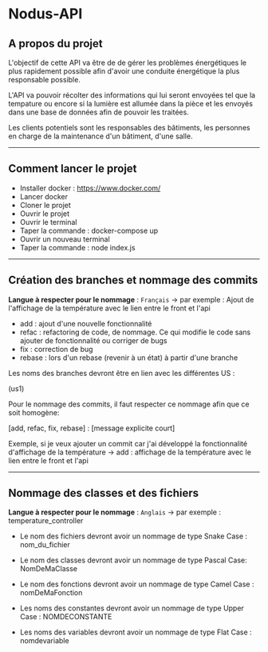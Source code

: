 # Nodus-API

## A propos du projet

L'objectif de cette API va être de de gérer les problèmes énergétiques le plus rapidement possible afin d'avoir une conduite énergétique la plus responsable possible.

L'API va pouvoir récolter des informations qui lui seront envoyées tel que la tempature ou encore si la lumière est allumée dans la pièce et les envoyés dans une base de données afin de pouvoir les traitées.

Les clients potentiels sont les responsables des bâtiments, les personnes en charge de la maintenance d'un bâtiment, d'une salle.

---

## Comment lancer le projet

- Installer docker : https://www.docker.com/
- Lancer docker
- Cloner le projet
- Ouvrir le projet
- Ouvrir le terminal
- Taper la commande : docker-compose up
- Ouvrir un nouveau terminal
- Taper la commande : node index.js

---

## Création des branches et nommage des commits

**Langue à respecter pour le nommage** : `Français` -> par exemple : Ajout de l'affichage de la température avec le lien entre le front et l'api

- add : ajout d'une nouvelle fonctionnalité
- refac : refactoring de code, de nommage. Ce qui modifie le code sans ajouter de fonctionnalité ou corriger de bugs
- fix : correction de bug
- rebase : lors d'un rebase (revenir à un état) à partir d'une branche

Les noms des branches devront être en lien avec les différentes US :

(us1)

Pour le nommage des commits, il faut respecter ce nommage afin que ce soit homogène:

[add, refac, fix, rebase] : [message explicite court]

Exemple, si je veux ajouter un commit car j'ai développé la fonctionnalité d'affichage de la température -> add : affichage de la température avec le lien entre le front et l'api

---

## Nommage des classes et des fichiers

**Langue à respecter pour le nommage** : `Anglais` -> par exemple : temperature_controller

- Le nom des fichiers devront avoir un nommage de type Snake Case : nom_du_fichier


- Le nom des classes devront avoir un nommage de type Pascal Case: NomDeMaClasse


- Le nom des fonctions devront avoir un nommage de type Camel Case : nomDeMaFonction


- Les noms des constantes devront avoir un nommage de type Upper Case : NOMDECONSTANTE


- Les noms des variables devront avoir un nommage de type Flat Case : nomdevariable